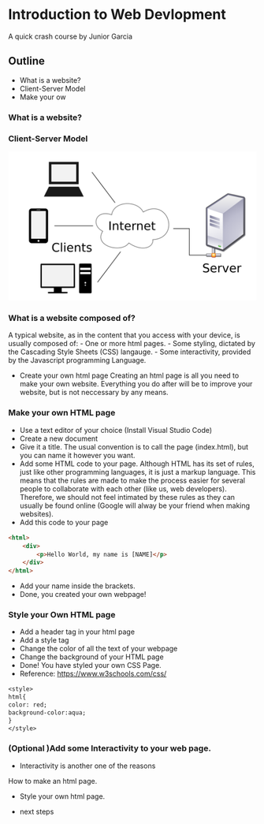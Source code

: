 # Introduction to Web Devlopment 
A quick crash course by Junior Garcia
## Outline
- What is a website?
- Client-Server Model
- Make your ow


### What is a website?

### Client-Server Model
<img src="client-server-model.png"/>

### What is a website composed of?
A typical website, as in the content that you access with your device, is usually composed of: 
    - One or more html pages. 
    - Some styling, dictated by the Cascading Style Sheets (CSS) langauge. 
    - Some interactivity, provided by the Javascript programming Language. 
- Create your own html page
Creating an html page is all you need to make your own website. Everything you do after will be to improve your website, but is not neccessary by any means. 

### Make your own HTML page
- Use a text editor of your choice (Install Visual Studio Code)
- Create a new document
- Give it a title. The usual convention is to call the page (index.html), but you can name it however you want. 
- Add some HTML code to your page. Although HTML has its set of rules, just like other programming languages, it is just a markup language. This means that the rules are made to make the process easier for several people to collaborate with each other (like us, web developers). Therefore, we should not feel intimated by these rules as they can usually be found online (Google will alway be your friend when making websites).
- Add this code to your page 
```html
<html>
    <div>
        <p>Hello World, my name is [NAME]</p>
    </div>
</html>
```
- Add your name inside the brackets.
- Done, you created your own webpage!

### Style your Own HTML page
- Add a header tag in your html page
- Add a style tag 
- Change the color of all the text of your webpage
- Change the background of your HTML page
- Done! You have styled your own CSS Page.
- Reference:  https://www.w3schools.com/css/

```
<style>
html{
color: red;
background-color:aqua;
}
</style>
```

### (Optional )Add some Interactivity to your web page. 
- Interactivity is another one of the reasons



How to make an html page. 


- Style your own html page.


- next steps
